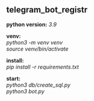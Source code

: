 ## telegram_bot_registr

**python version:** *3.9*   

**venv:**   
*python3 -m venv venv*  
*source venv/bin/activate*

**install:**    
*pip install -r requirements.txt*

**start:**  
*python3 db/create_sql.py*  
*python3 bot.py*